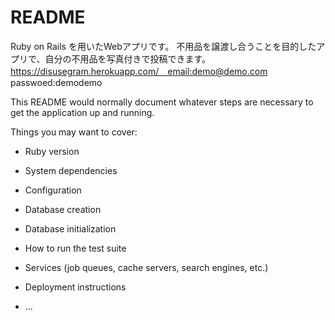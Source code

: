 # README
Ruby on Rails を用いたWebアプリです。
不用品を譲渡し合うことを目的したアプリで、自分の不用品を写真付きで投稿できます。
https://disusegram.herokuapp.com/　email:demo@demo.com passwoed:demodemo

This README would normally document whatever steps are necessary to get the
application up and running.

Things you may want to cover:

* Ruby version

* System dependencies

* Configuration

* Database creation

* Database initialization

* How to run the test suite

* Services (job queues, cache servers, search engines, etc.)

* Deployment instructions

* ...
